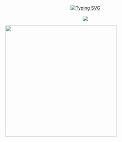<!-- I do mobile dev and robotic's. -->

<p align="center">
<a href="https://github.com/frostdev03">
    <img src="https://readme-typing-svg.demolab.com?font=Georgia&size=18&duration=2000&pause=100&multiline=true&width=500&height=80&lines=Fahril+Tanzil;Applied+Electronic+Student;Mobile+Dev+%7C+Computer+Vision+%7C+Robotics" alt="Typing SVG" />
</a>
<br/>
<br/> 

<a href="https://github.com/frostdev03">
    <img src="https://github-stats-alpha.vercel.app/api?username=frostdev03&cc=22272e&tc=37BCF6&ic=fff&bc=0000">
</a>
</p>


  <img src="https://github-readme-stats.vercel.app/api/top-langs/?username=frostdev03&theme=react&show_icons=true&hide_border=true&layout=compact" width="350">
<!--   <img src="https://github-readme-streak-stats.herokuapp.com/?user=frostdev03&theme=react&hide_border=true&layout=compact" width="490"> -->


